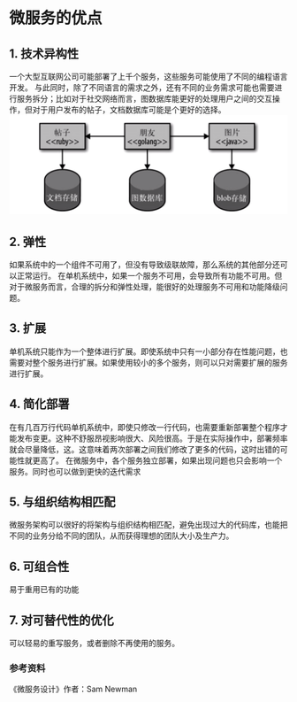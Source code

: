 # 微服务的优点
## 1. 技术异构性
一个大型互联网公司可能部署了上千个服务，这些服务可能使用了不同的编程语言开发。
与此同时，除了不同语言的需求之外，还有不同的业务需求可能也需要进行服务拆分；比如对于社交网络而言，图数据库能更好的处理用户之间的交互操作，但对于用户发布的帖子，文档数据库可能是个更好的选择。
![](../../img/AdvantagesOfMicroservice.png)

## 2. 弹性
如果系统中的一个组件不可用了，但没有导致级联故障，那么系统的其他部分还可以正常运行。
在单机系统中，如果一个服务不可用，会导致所有功能不可用。但对于微服务而言，合理的拆分和弹性处理，能很好的处理服务不可用和功能降级问题。

## 3. 扩展
单机系统只能作为一个整体进行扩展。即使系统中只有一小部分存在性能问题，也需要对整个服务进行扩展。如果使用较小的多个服务，则可以只对需要扩展的服务进行扩展。

## 4. 简化部署
在有几百万行代码单机系统中，即使只修改一行代码，也需要重新部署整个程序才能发布变更。这种不舒服昂视影响很大、风险很高。于是在实际操作中，部署频率就会尽量降低，这。这意味着两次部署之间我们修改了更多的代码，这时出错的可能性就更高了。
在微服务中，各个服务独立部署，如果出现问题也只会影响一个服务。同时也可以做到更快的迭代需求

## 5. 与组织结构相匹配
微服务架构可以很好的将架构与组织结构相匹配，避免出现过大的代码库，也能把不同的业务分给不同的团队，从而获得理想的团队大小及生产力。

## 6. 可组合性
易于重用已有的功能

## 7. 对可替代性的优化
可以轻易的重写服务，或者删除不再使用的服务。

### 参考资料
《微服务设计》作者：Sam Newman